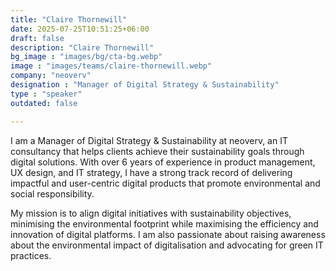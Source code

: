 ```yaml
---
title: "Claire Thornewill"
date: 2025-07-25T10:51:25+06:00
draft: false
description: "Claire Thornewill"
bg_image : "images/bg/cta-bg.webp"
image : "images/teams/claire-thornewill.webp"
company: "neoverv"
designation : "Manager of Digital Strategy & Sustainability"
type : "speaker"
outdated: false

---
```


I am a Manager of Digital Strategy & Sustainability at neoverv, an IT consultancy that helps clients achieve their sustainability goals through digital solutions. With over 6 years of experience in product management, UX design, and IT strategy, I have a strong track record of delivering impactful and user-centric digital products that promote environmental and social responsibility.

My mission is to align digital initiatives with sustainability objectives, minimising the environmental footprint while maximising the efficiency and innovation of digital platforms. I am also passionate about raising awareness about the environmental impact of digitalisation and advocating for green IT practices.

